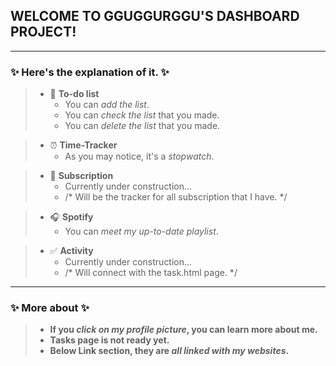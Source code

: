 ## WELCOME TO GGUGGURGGU'S DASHBOARD PROJECT!
---
### ✨ Here's the explanation of it. ✨
> - 📝 **To-do list**
>   - You can _add the list_.
>   - You can _check the list_ that you made.
>   - You can _delete the list_ that you made.


> - ⏰ **Time-Tracker**
>   - As you may notice, it's a _stopwatch_.


> - 📁 **Subscription**
>   - Currently under construction...
>   - /* Will be the tracker for all subscription that I have. */


> - 🎧 **Spotify**
>   - You can _meet my up-to-date playlist_.


> - ✅ **Activity**
>   - Currently under construction...
>   - /* Will connect with the task.html page. */
---
### ✨ More about ✨
> - **If you _click on my profile picture_, you can learn more about me.**
> - **Tasks page is not ready yet.**
> - **Below Link section, they are _all linked with my websites_.**
